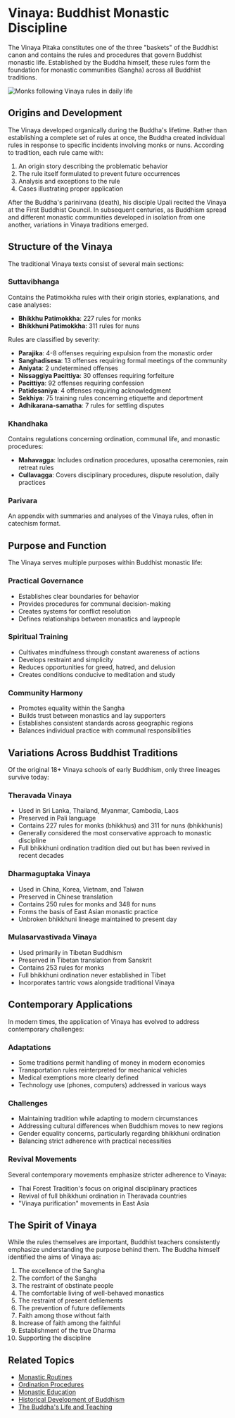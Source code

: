 # Vinaya: Buddhist Monastic Discipline

The Vinaya Pitaka constitutes one of the three "baskets" of the Buddhist canon and contains the rules and procedures that govern Buddhist monastic life. Established by the Buddha himself, these rules form the foundation for monastic communities (Sangha) across all Buddhist traditions.

![Monks following Vinaya rules in daily life](./images/vinaya_monks.jpg)

## Origins and Development

The Vinaya developed organically during the Buddha's lifetime. Rather than establishing a complete set of rules at once, the Buddha created individual rules in response to specific incidents involving monks or nuns. According to tradition, each rule came with:

1. An origin story describing the problematic behavior
2. The rule itself formulated to prevent future occurrences
3. Analysis and exceptions to the rule
4. Cases illustrating proper application

After the Buddha's parinirvana (death), his disciple Upali recited the Vinaya at the First Buddhist Council. In subsequent centuries, as Buddhism spread and different monastic communities developed in isolation from one another, variations in Vinaya traditions emerged.

## Structure of the Vinaya

The traditional Vinaya texts consist of several main sections:

### Suttavibhanga
Contains the Patimokkha rules with their origin stories, explanations, and case analyses:
- **Bhikkhu Patimokkha**: 227 rules for monks
- **Bhikkhuni Patimokkha**: 311 rules for nuns

Rules are classified by severity:
- **Parajika**: 4-8 offenses requiring expulsion from the monastic order
- **Sanghadisesa**: 13 offenses requiring formal meetings of the community
- **Aniyata**: 2 undetermined offenses
- **Nissaggiya Pacittiya**: 30 offenses requiring forfeiture
- **Pacittiya**: 92 offenses requiring confession
- **Patidesaniya**: 4 offenses requiring acknowledgment
- **Sekhiya**: 75 training rules concerning etiquette and deportment
- **Adhikarana-samatha**: 7 rules for settling disputes

### Khandhaka
Contains regulations concerning ordination, communal life, and monastic procedures:
- **Mahavagga**: Includes ordination procedures, uposatha ceremonies, rain retreat rules
- **Cullavagga**: Covers disciplinary procedures, dispute resolution, daily practices

### Parivara
An appendix with summaries and analyses of the Vinaya rules, often in catechism format.

## Purpose and Function

The Vinaya serves multiple purposes within Buddhist monastic life:

### Practical Governance
- Establishes clear boundaries for behavior
- Provides procedures for communal decision-making
- Creates systems for conflict resolution
- Defines relationships between monastics and laypeople

### Spiritual Training
- Cultivates mindfulness through constant awareness of actions
- Develops restraint and simplicity
- Reduces opportunities for greed, hatred, and delusion
- Creates conditions conducive to meditation and study

### Community Harmony
- Promotes equality within the Sangha
- Builds trust between monastics and lay supporters
- Establishes consistent standards across geographic regions
- Balances individual practice with communal responsibilities

## Variations Across Buddhist Traditions

Of the original 18+ Vinaya schools of early Buddhism, only three lineages survive today:

### Theravada Vinaya
- Used in Sri Lanka, Thailand, Myanmar, Cambodia, Laos
- Preserved in Pali language
- Contains 227 rules for monks (bhikkhus) and 311 for nuns (bhikkhunis)
- Generally considered the most conservative approach to monastic discipline
- Full bhikkhuni ordination tradition died out but has been revived in recent decades

### Dharmaguptaka Vinaya
- Used in China, Korea, Vietnam, and Taiwan
- Preserved in Chinese translation
- Contains 250 rules for monks and 348 for nuns
- Forms the basis of East Asian monastic practice
- Unbroken bhikkhuni lineage maintained to present day

### Mulasarvastivada Vinaya
- Used primarily in Tibetan Buddhism
- Preserved in Tibetan translation from Sanskrit
- Contains 253 rules for monks
- Full bhikkhuni ordination never established in Tibet
- Incorporates tantric vows alongside traditional Vinaya

## Contemporary Applications

In modern times, the application of Vinaya has evolved to address contemporary challenges:

### Adaptations
- Some traditions permit handling of money in modern economies
- Transportation rules reinterpreted for mechanical vehicles
- Medical exemptions more clearly defined
- Technology use (phones, computers) addressed in various ways

### Challenges
- Maintaining tradition while adapting to modern circumstances
- Addressing cultural differences when Buddhism moves to new regions
- Gender equality concerns, particularly regarding bhikkhuni ordination
- Balancing strict adherence with practical necessities

### Revival Movements
Several contemporary movements emphasize stricter adherence to Vinaya:
- Thai Forest Tradition's focus on original disciplinary practices
- Revival of full bhikkhuni ordination in Theravada countries
- "Vinaya purification" movements in East Asia

## The Spirit of Vinaya

While the rules themselves are important, Buddhist teachers consistently emphasize understanding the purpose behind them. The Buddha himself identified the aims of Vinaya as:

1. The excellence of the Sangha
2. The comfort of the Sangha
3. The restraint of obstinate people
4. The comfortable living of well-behaved monastics
5. The restraint of present defilements
6. The prevention of future defilements
7. Faith among those without faith
8. Increase of faith among the faithful
9. Establishment of the true Dharma
10. Supporting the discipline

## Related Topics
- [Monastic Routines](./monastic_routines.md)
- [Ordination Procedures](./ordination.md)
- [Monastic Education](./monastic_education.md)
- [Historical Development of Buddhism](../history/early_buddhism.md)
- [The Buddha's Life and Teaching](../figures/buddha.md)
